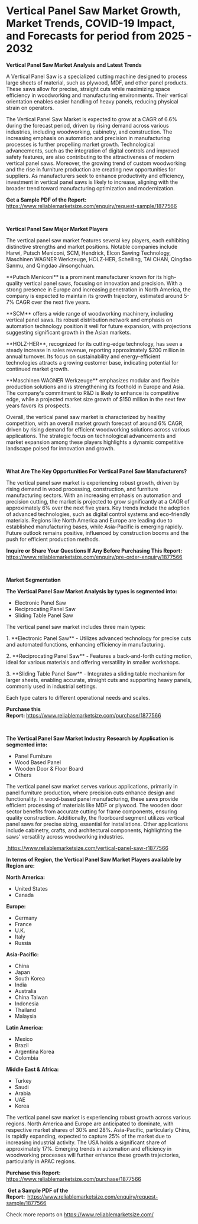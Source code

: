 <p><h1>Vertical Panel Saw Market Growth, Market Trends, COVID-19 Impact, and Forecasts for period from 2025 - 2032</h1></p><p><strong>Vertical Panel Saw Market Analysis and Latest Trends</strong></p>
<p><p>A Vertical Panel Saw is a specialized cutting machine designed to process large sheets of material, such as plywood, MDF, and other panel products. These saws allow for precise, straight cuts while maximizing space efficiency in woodworking and manufacturing environments. Their vertical orientation enables easier handling of heavy panels, reducing physical strain on operators.</p><p>The Vertical Panel Saw Market is expected to grow at a CAGR of 6.6% during the forecast period, driven by rising demand across various industries, including woodworking, cabinetry, and construction. The increasing emphasis on automation and precision in manufacturing processes is further propelling market growth. Technological advancements, such as the integration of digital controls and improved safety features, are also contributing to the attractiveness of modern vertical panel saws. Moreover, the growing trend of custom woodworking and the rise in furniture production are creating new opportunities for suppliers. As manufacturers seek to enhance productivity and efficiency, investment in vertical panel saws is likely to increase, aligning with the broader trend toward manufacturing optimization and modernization.</p></p>
<p><strong>Get a Sample PDF of the Report:&nbsp;</strong> <a href="https://www.reliablemarketsize.com/enquiry/request-sample/1877566?utm_campaign=2462&utm_medium=2&utm_source=Github&utm_content=ia&utm_term=11042025&utm_id=vertical-panel-saw">https://www.reliablemarketsize.com/enquiry/request-sample/1877566</a></p>
<p>&nbsp;</p>
<p><strong>Vertical Panel Saw Major Market Players</strong></p>
<p><p>The vertical panel saw market features several key players, each exhibiting distinctive strengths and market positions. Notable companies include Harwi, Putsch Meniconi, SCM, Hendrick, Elcon Sawing Technology, Maschinen WAGNER Werkzeuge, HOLZ-HER, Schelling, TAI CHAN, Qingdao Sanmu, and Qingdao Jinsongchuan.</p><p>**Putsch Meniconi** is a prominent manufacturer known for its high-quality vertical panel saws, focusing on innovation and precision. With a strong presence in Europe and increasing penetration in North America, the company is expected to maintain its growth trajectory, estimated around 5-7% CAGR over the next five years.</p><p>**SCM** offers a wide range of woodworking machinery, including vertical panel saws. Its robust distribution network and emphasis on automation technology position it well for future expansion, with projections suggesting significant growth in the Asian markets.</p><p>**HOLZ-HER**, recognized for its cutting-edge technology, has seen a steady increase in sales revenue, reporting approximately $200 million in annual turnover. Its focus on sustainability and energy-efficient technologies attracts a growing customer base, indicating potential for continued market growth.</p><p>**Maschinen WAGNER Werkzeuge** emphasizes modular and flexible production solutions and is strengthening its foothold in Europe and Asia. The company's commitment to R&D is likely to enhance its competitive edge, while a projected market size growth of $150 million in the next few years favors its prospects.</p><p>Overall, the vertical panel saw market is characterized by healthy competition, with an overall market growth forecast of around 6% CAGR, driven by rising demand for efficient woodworking solutions across various applications. The strategic focus on technological advancements and market expansion among these players highlights a dynamic competitive landscape poised for innovation and growth.</p></p>
<p>&nbsp;</p>
<p><strong>What Are The Key Opportunities For Vertical Panel Saw Manufacturers?</strong></p>
<p><p>The vertical panel saw market is experiencing robust growth, driven by rising demand in wood processing, construction, and furniture manufacturing sectors. With an increasing emphasis on automation and precision cutting, the market is projected to grow significantly at a CAGR of approximately 6% over the next five years. Key trends include the adoption of advanced technologies, such as digital control systems and eco-friendly materials. Regions like North America and Europe are leading due to established manufacturing bases, while Asia-Pacific is emerging rapidly. Future outlook remains positive, influenced by construction booms and the push for efficient production methods.</p></p>
<p><strong>Inquire or Share Your Questions If Any Before Purchasing This Report:</strong> <a href="https://www.reliablemarketsize.com/enquiry/pre-order-enquiry/1877566?utm_campaign=2462&utm_medium=2&utm_source=Github&utm_content=ia&utm_term=11042025&utm_id=vertical-panel-saw">https://www.reliablemarketsize.com/enquiry/pre-order-enquiry/1877566</a></p>
<p>&nbsp;</p>
<p><strong>Market Segmentation</strong></p>
<p><strong>The Vertical Panel Saw Market Analysis by types is segmented into:</strong></p>
<p><ul><li>Electronic Panel Saw</li><li>Reciprocating Panel Saw</li><li>Sliding Table Panel Saw</li></ul></p>
<p><p>The vertical panel saw market includes three main types: </p><p>1. **Electronic Panel Saw** - Utilizes advanced technology for precise cuts and automated functions, enhancing efficiency in manufacturing.</p><p>2. **Reciprocating Panel Saw** - Features a back-and-forth cutting motion, ideal for various materials and offering versatility in smaller workshops.</p><p>3. **Sliding Table Panel Saw** - Integrates a sliding table mechanism for larger sheets, enabling accurate, straight cuts and supporting heavy panels, commonly used in industrial settings. </p><p>Each type caters to different operational needs and scales.</p></p>
<p><strong>Purchase this Report:&nbsp;</strong><a href="https://www.reliablemarketsize.com/purchase/1877566?utm_campaign=2462&utm_medium=2&utm_source=Github&utm_content=ia&utm_term=11042025&utm_id=vertical-panel-saw">https://www.reliablemarketsize.com/purchase/1877566</a></p>
<p>&nbsp;</p>
<p><strong>The Vertical Panel Saw Market Industry Research by Application is segmented into:</strong></p>
<p><ul><li>Panel Furniture</li><li>Wood Based Panel</li><li>Wooden Door & Floor Board</li><li>Others</li></ul></p>
<p><p>The vertical panel saw market serves various applications, primarily in panel furniture production, where precision cuts enhance design and functionality. In wood-based panel manufacturing, these saws provide efficient processing of materials like MDF or plywood. The wooden door sector benefits from accurate cutting for frame components, ensuring quality construction. Additionally, the floorboard segment utilizes vertical panel saws for precise sizing, essential for installations. Other applications include cabinetry, crafts, and architectural components, highlighting the saws’ versatility across woodworking industries.</p></p>
<p><a href="https://www.reliablemarketsize.com/vertical-panel-saw-r1877566?utm_campaign=2462&utm_medium=2&utm_source=Github&utm_content=ia&utm_term=11042025&utm_id=vertical-panel-saw">&nbsp;https://www.reliablemarketsize.com/vertical-panel-saw-r1877566</a></p>
<p><strong>In terms of Region, the Vertical Panel Saw Market Players available by Region are:</strong></p>
<p>
    <p> <strong> North America: </strong>
        <ul>
            <li>United States</li>
            <li>Canada</li>
        </ul>
        </p> 
    <p> <strong> Europe: </strong>
        <ul>
            <li>Germany</li>
            <li>France</li>
            <li>U.K.</li>
            <li>Italy</li>
            <li>Russia</li>
        </ul>
        </p> 
    <p> <strong> Asia-Pacific: </strong>
        <ul>
            <li>China</li>
            <li>Japan</li>
            <li>South Korea</li>
            <li>India</li>
            <li>Australia</li>
            <li>China Taiwan</li>
            <li>Indonesia</li>
            <li>Thailand</li>
            <li>Malaysia</li>
        </ul>
        </p> 
    <p> <strong> Latin America: </strong>
        <ul>
            <li>Mexico</li>
            <li>Brazil</li>
            <li>Argentina Korea</li>
            <li>Colombia</li>
        </ul>
        </p> 
    <p> <strong> Middle East & Africa: </strong>
        <ul>
            <li>Turkey</li>
            <li>Saudi</li>
            <li>Arabia</li>
            <li>UAE</li>
            <li>Korea</li>
        </ul>
    </p>
    </p>
<p><p>The vertical panel saw market is experiencing robust growth across various regions. North America and Europe are anticipated to dominate, with respective market shares of 30% and 28%. Asia-Pacific, particularly China, is rapidly expanding, expected to capture 25% of the market due to increasing industrial activity. The USA holds a significant share of approximately 17%. Emerging trends in automation and efficiency in woodworking processes will further enhance these growth trajectories, particularly in APAC regions.</p></p>
<p><strong>Purchase this Report: </strong><a href="https://www.reliablemarketsize.com/purchase/1877566?utm_campaign=2462&utm_medium=2&utm_source=Github&utm_content=ia&utm_term=11042025&utm_id=vertical-panel-saw">https://www.reliablemarketsize.com/purchase/1877566</a></p>
<p>&nbsp;<strong>Get a Sample PDF of the Report:&nbsp;&nbsp;</strong><a href="https://www.reliablemarketsize.com/enquiry/request-sample/1877566?utm_campaign=2462&utm_medium=2&utm_source=Github&utm_content=ia&utm_term=11042025&utm_id=vertical-panel-saw">https://www.reliablemarketsize.com/enquiry/request-sample/1877566</a></p>
<p><strong></strong></p>
<p>Check more reports on <a href="https://www.reliablemarketsize.com/?utm_campaign=2462&utm_medium=2&utm_source=Github&utm_content=ia&utm_term=11042025&utm_id=vertical-panel-saw">https://www.reliablemarketsize.com/</a></p>